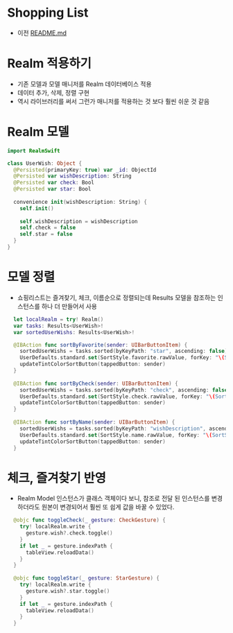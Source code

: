 # Shopping List

- 이전 [README.md](README_v1.md)

# Realm 적용하기
- 기존 모델과 모델 매니저를 Realm 데이터베이스 적용
- 데이터 추가, 삭제, 정렬 구현
- 역시 라이브러리를 써서 그런가 매니저를 적용하는 것 보다 훨씬 쉬운 것 같음


# Realm 모델
```Swift
import RealmSwift

class UserWish: Object {
  @Persisted(primaryKey: true) var _id: ObjectId
  @Persisted var wishDescription: String
  @Persisted var check: Bool
  @Persisted var star: Bool
  
  convenience init(wishDescription: String) {
    self.init()
    
    self.wishDescription = wishDescription
    self.check = false
    self.star = false
  }
}
```

# 모델 정렬
- 쇼핑리스트는 즐겨찾기, 체크, 이름순으로 정렬되는데 Results 모델을 참조하는 인스턴스를 하나 더 만들어서 사용
```Swift
  let localRealm = try! Realm()
  var tasks: Results<UserWish>!
  var sortedUserWishs: Results<UserWish>!

  @IBAction func sortByFavorite(sender: UIBarButtonItem) {
    sortedUserWishs = tasks.sorted(byKeyPath: "star", ascending: false)
    UserDefaults.standard.set(SortStyle.favorite.rawValue, forKey: "\(SortStyle.self)")
    updateTintColorSortButton(tappedButton: sender)
  }
  
  @IBAction func sortByCheck(sender: UIBarButtonItem) {
    sortedUserWishs = tasks.sorted(byKeyPath: "check", ascending: false)
    UserDefaults.standard.set(SortStyle.check.rawValue, forKey: "\(SortStyle.self)")
    updateTintColorSortButton(tappedButton: sender)
  }
  
  @IBAction func sortByName(sender: UIBarButtonItem) {
    sortedUserWishs = tasks.sorted(byKeyPath: "wishDescription", ascending: true)
    UserDefaults.standard.set(SortStyle.name.rawValue, forKey: "\(SortStyle.self)")
    updateTintColorSortButton(tappedButton: sender)
  }
```

# 체크, 즐겨찾기 반영
- Realm Model 인스턴스가 클래스 객체이다 보니, 참조로 전달 된 인스턴스를 변경하더라도 원본이 변경되어서 훨씬 또 쉽게 값을 바꿀 수 있었다.
```Swift
  @objc func toggleCheck(_ gesture: CheckGesture) {
    try! localRealm.write {
      gesture.wish?.check.toggle()
    }
    if let _ = gesture.indexPath {
      tableView.reloadData()
    }
  }
  
  @objc func toggleStar(_ gesture: StarGesture) {
    try! localRealm.write {
      gesture.wish?.star.toggle()
    }
    if let _ = gesture.indexPath {
      tableView.reloadData()
    }
  }
```
